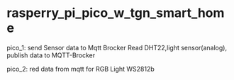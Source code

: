 # rasperry_pi_pico_w_tgn_smart_home

pico_1:
send Sensor data to Mqtt Brocker
Read DHT22,light sensor(analog), publish data to MQTT-Brocker

pico_2:
red data from mqtt for RGB Light WS2812b

